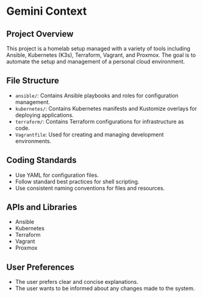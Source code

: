 # Gemini Context

## Project Overview

This project is a homelab setup managed with a variety of tools including Ansible, Kubernetes (K3s), Terraform, Vagrant, and Proxmox. The goal is to automate the setup and management of a personal cloud environment.

## File Structure

-   `ansible/`: Contains Ansible playbooks and roles for configuration management.
-   `kubernetes/`: Contains Kubernetes manifests and Kustomize overlays for deploying applications.
-   `terraform/`: Contains Terraform configurations for infrastructure as code.
-   `Vagrantfile`: Used for creating and managing development environments.

## Coding Standards

-   Use YAML for configuration files.
-   Follow standard best practices for shell scripting.
-   Use consistent naming conventions for files and resources.

## APIs and Libraries

-   Ansible
-   Kubernetes
-   Terraform
-   Vagrant
-   Proxmox

## User Preferences

-   The user prefers clear and concise explanations.
-   The user wants to be informed about any changes made to the system.
